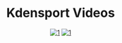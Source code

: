 <div align="center">

# Kdensport Videos

[![1](https://youtube-stats-card.vercel.app/api/video?videoid=7DjCxLBr2HU&theme=buefy)](https://youtu.be/4vwZNTagHsQ)
[![1](https://youtube-stats-card.vercel.app/api/video?videoid=r02dkXgYEfc&theme=buefy)](https://youtu.be/4vwZNTagHsQ)

</div>
